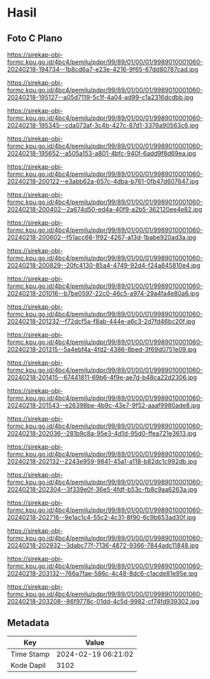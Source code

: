 # Hasil

## Foto C Plano

https://sirekap-obj-formc.kpu.go.id/4bc4/pemilu/pdpr/99/89/01/00/01/9989010001060-20240218-194734--1b8cd6a7-e23e-4216-9f65-67dd80787cad.jpg

https://sirekap-obj-formc.kpu.go.id/4bc4/pemilu/pdpr/99/89/01/00/01/9989010001060-20240218-195127--a05d7119-5c1f-4a04-ad99-c1a2316dcdbb.jpg

https://sirekap-obj-formc.kpu.go.id/4bc4/pemilu/pdpr/99/89/01/00/01/9989010001060-20240218-195345--cda073af-3c4b-427c-87d1-3376a90563c6.jpg

https://sirekap-obj-formc.kpu.go.id/4bc4/pemilu/pdpr/99/89/01/00/01/9989010001060-20240218-195652--a505a153-a801-4bfc-940f-6add9f8d69ea.jpg

https://sirekap-obj-formc.kpu.go.id/4bc4/pemilu/pdpr/99/89/01/00/01/9989010001060-20240218-200122--e3abb62a-657c-4dba-b761-0fb47d607647.jpg

https://sirekap-obj-formc.kpu.go.id/4bc4/pemilu/pdpr/99/89/01/00/01/9989010001060-20240218-200402--2a674d50-ed4a-40f9-a2b5-362120ee4e82.jpg

https://sirekap-obj-formc.kpu.go.id/4bc4/pemilu/pdpr/99/89/01/00/01/9989010001060-20240218-200602--f51acc66-1f92-4267-a13d-1babe920ad3a.jpg

https://sirekap-obj-formc.kpu.go.id/4bc4/pemilu/pdpr/99/89/01/00/01/9989010001060-20240218-200829--20fc4130-85a4-4749-92d4-f24a845810e4.jpg

https://sirekap-obj-formc.kpu.go.id/4bc4/pemilu/pdpr/99/89/01/00/01/9989010001060-20240218-201016--b7be0597-22c0-46c5-a974-29a4fa4e80a6.jpg

https://sirekap-obj-formc.kpu.go.id/4bc4/pemilu/pdpr/99/89/01/00/01/9989010001060-20240218-201232--f72dcf5a-f8ab-444e-a6c3-2d7fd46bc20f.jpg

https://sirekap-obj-formc.kpu.go.id/4bc4/pemilu/pdpr/99/89/01/00/01/9989010001060-20240218-201315--5a4ebf4a-4fd2-4386-8bed-3f69d0751e09.jpg

https://sirekap-obj-formc.kpu.go.id/4bc4/pemilu/pdpr/99/89/01/00/01/9989010001060-20240218-201415--67441811-69b6-4f9e-ae7d-b48ca22d2306.jpg

https://sirekap-obj-formc.kpu.go.id/4bc4/pemilu/pdpr/99/89/01/00/01/9989010001060-20240218-201543--e26398be-4b9c-43e7-9f52-aaaf9980ade8.jpg

https://sirekap-obj-formc.kpu.go.id/4bc4/pemilu/pdpr/99/89/01/00/01/9989010001060-20240218-202036--281b9c8a-95e3-4d1d-95d0-ffea721e3613.jpg

https://sirekap-obj-formc.kpu.go.id/4bc4/pemilu/pdpr/99/89/01/00/01/9989010001060-20240218-202132--2243e959-9841-45a1-a118-b82dc1c992db.jpg

https://sirekap-obj-formc.kpu.go.id/4bc4/pemilu/pdpr/99/89/01/00/01/9989010001060-20240218-202304--3f339e0f-36e5-4fdf-b53c-fb8c9aa6263a.jpg

https://sirekap-obj-formc.kpu.go.id/4bc4/pemilu/pdpr/99/89/01/00/01/9989010001060-20240218-202716--9e1ac1c4-55c2-4c31-8f90-6c9b653ad30f.jpg

https://sirekap-obj-formc.kpu.go.id/4bc4/pemilu/pdpr/99/89/01/00/01/9989010001060-20240218-202932--3dabc77f-7136-4872-9366-7844adc11848.jpg

https://sirekap-obj-formc.kpu.go.id/4bc4/pemilu/pdpr/99/89/01/00/01/9989010001060-20240218-203132--766a7fae-586c-4c48-8dc6-c1acde81e95e.jpg

https://sirekap-obj-formc.kpu.go.id/4bc4/pemilu/pdpr/99/89/01/00/01/9989010001060-20240218-203208--86f9778c-01dd-4c5d-9982-cf74fd939302.jpg


## Metadata

| Key        | Value               |
| ---------- | ------------------- |
| Time Stamp | 2024-02-19 06:21:02 |
| Kode Dapil | 3102                |




